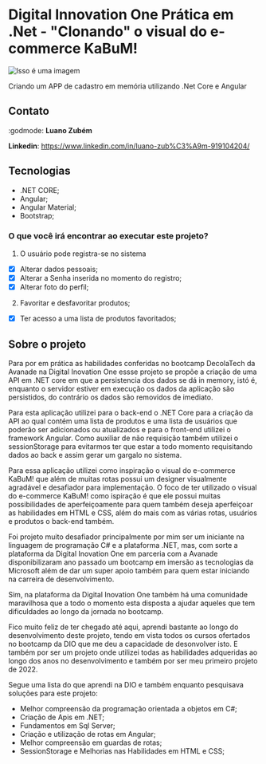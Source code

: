 # Digital Innovation One Prática em .Net - "Clonando" o visual do e-commerce KaBuM!
![Isso é uma imagem](https://i.imgur.com/CJ3OUVz.png)

Criando um APP de cadastro em memória utilizando .Net Core e Angular

## Contato

:godmode: **Luano Zubém**

**Linkedin**: https://www.linkedin.com/in/luano-zub%C3%A9m-919104204/

## Tecnologias
- .NET CORE;
- Angular;
- Angular Material;
- Bootstrap;

### O que você irá encontrar ao executar este projeto?

1. O usuário pode registra-se no sistema
- [x] Alterar dados pessoais;
- [x] Alterar a Senha inserida no momento do registro;
- [x] Alterar foto do perfil;

2. Favoritar e desfavoritar produtos;
- [x] Ter acesso a uma lista de produtos favoritados;

## Sobre o projeto

Para por em prática as habilidades conferidas no bootcamp DecolaTech da Avanade 
na Digital Inovation One essse projeto se propõe a criação de uma API em .NET core em que 
a persistencia dos dados se dá in memory, istó é, enquanto o servidor estiver em execução os 
dados da aplicação são persistidos, do contrário os dados são removidos de imediato. 

Para esta aplicação utilizei para o back-end o .NET Core para a criação da API ao qual 
contém uma lista de produtos e uma lista de usuários que poderão ser adicionados ou atualizados 
e para o front-end utilizei o framework Angular. Como auxiliar de não requisição também utilizei o sessionStorage 
para evitarmos ter que estar a todo momento requisitando dados ao back e assim gerar um gargalo no sistema.

Para essa aplicação utilizei como inspiração o visual do e-commerce KaBuM! que além de muitas
rotas possui um designer visualmente agradável e desafiador para implementação. O foco de ter 
utilizado o visual do e-commerce KaBuM! como ispiração é que ele possui muitas possibilidades 
de aperfeiçoamente para quem também deseja aperfeiçoar as habilidades em HTML e CSS, além do 
mais com as várias rotas, usuários e produtos o back-end também.

Foi projeto muito desafiador principalmente por mim ser um iniciante na linguagem de programação 
C# e a plataforma .NET, mas, com sorte a plataforma da Digital Inovation One em parceria com a Avanade 
disponibilizaram ano passado um bootcamp em imersão as tecnologias da Microsoft além de dar um 
super apoio também para quem estar iniciando na carreira de desenvolvimento. 

Sim, na plataforma da Digital Inovation One também há uma comunidade maravilhosa que a todo o momento 
esta disposta a ajudar aqueles que tem dificuldades ao longo da jornada no bootcamp.

Fico muito feliz de ter chegado até aqui, aprendi bastante ao longo do desenvolvimento deste projeto, 
tendo em vista todos os cursos ofertados no bootcamp da DIO que me deu a capacidade de desonvolver isto.
E também por ser um projeto onde utilizei todas as habilidades adqueridas ao longo dos anos no desenvolvimento
e também por ser meu primeiro projeto de 2022.

Segue uma lista do que aprendi na DIO e também enquanto pesquisava soluções para este projeto:

- Melhor compreensão da programação orientada a objetos em C#;
- Criação de Apis em .NET;
- Fundamentos em Sql Server;
- Criação e utilização de rotas em Angular;
- Melhor compreensão em guardas de rotas;
- SessionStorage e Melhorias nas Habilidades em HTML e CSS;
